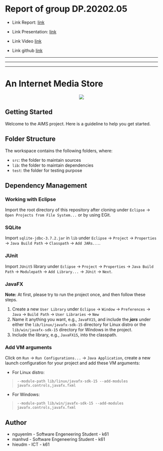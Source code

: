 
# Report of group DP.20202.05

- Link Report: [link](https://husteduvn-my.sharepoint.com/:w:/g/personal/giang_nt173083_sis_hust_edu_vn/EZCTgyzVOR1GnV4q1WWcTqUBdS13J_oJVlJmrKVddwfpag?e=JhGg0l)

- Link Presentation: [link](https://husteduvn-my.sharepoint.com/:p:/g/personal/giang_nt173083_sis_hust_edu_vn/EV-ktbh28pZCktDuTHMZI8EBr0hTKcwG5tBTbsh114HZbQ?e=cf4QOi)

- Link Video [link](https://husteduvn-my.sharepoint.com/personal/hieu_nvt173107_sis_hust_edu_vn/Documents/T%E1%BB%87p%20tr%C3%B2%20chuy%E1%BB%87n%20qua%20Microsoft%20Teams/DP.20202.05-video-v2.mp4)

- Link github [link](https://github.com/ntgiang3733/DP.20202.05)


---
---
---


#  An Internet Media Store
<p align="center">
  <img src="assets/images/aims_cover_image.png" />
</p>

## Getting Started

Welcome to the AIMS project. Here is a guideline to help you get started.

## Folder Structure

The workspace contains the following folders, where:

- `src`: the folder to maintain sources
- `lib`: the folder to maintain dependencies
- `test`: the folder for testing purpose

## Dependency Management
### Working with Eclipse
Import the root directory of this repository after cloning under `Eclipse` -> `Open Projects from File System...` or by using EGit.

### SQLite
Import `sqlite-jdbc-3.7.2.jar` in `lib` under `Eclipse` -> `Project` -> `Properties` -> `Java Build Path` -> `Classpath` -> `Add JARs...`.


### JUnit
Import `JUnit5` library under `Eclipse` -> `Project` -> `Properties` -> `Java Build Path` -> `Modulepath` -> `Add Library...` -> `JUnit` -> `Next`.

### JavaFX
**Note:** At first, please try to run the project once, and then follow these steps.
1. Create a new `User Library` under `Eclipse` -> `Window` -> `Preferences` -> `Java` -> `Build Path` -> `User Libraries` -> `New`
2. Name it anything you want, e.g., `JavaFX15`, and include the ***jars*** under either the `lib/linux/javafx-sdk-15` directory for Linux distro or the `lib/win/javafx-sdk-15` directory for Windows in the project.
3. Include the library, e.g., `JavaFX15`, into the classpath.

### Add VM arguments
Click on `Run` -> `Run Configurations...`  -> `Java Application`, create a new launch configuration for your project and add these VM arguments:
- For Linux distro:
> `--module-path lib/linux/javafx-sdk-15 --add-modules javafx.controls,javafx.fxml`
- For Windows:
> `--module-path lib/win/javafx-sdk-15 --add-modules javafx.controls,javafx.fxml`

## Author
- nguyenlm - Software Engeneering Student - k61
- manhvd   - Software Engeneering Student - k61
- hieudm   - ICT - k61
